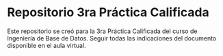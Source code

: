 # Repositorio 3ra Práctica Calificada

Este repositorio se creó para la 3ra Práctica Calificada del curso de Ingeniería de Base de Datos. Seguir todas las indicaciones del documento disponible en el aula virtual.